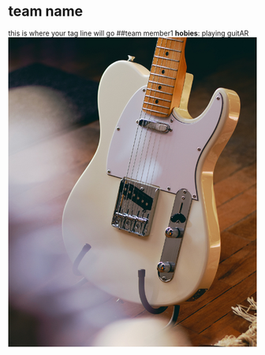 # team name 
this is where your tag line will go
##team member1
**hobies**: playing guitAR
![a fender talicaster](images/tele.jpg)
